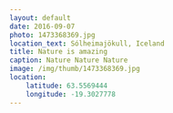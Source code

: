 ```yaml
---
layout: default
date: 2016-09-07
photo: 1473368369.jpg
location_text: Sólheimajökull, Iceland
title: Nature is amazing
caption: Nature Nature Nature
image: /img/thumb/1473368369.jpg
location:
    latitude: 63.5569444
    longitude: -19.3027778
---
```

